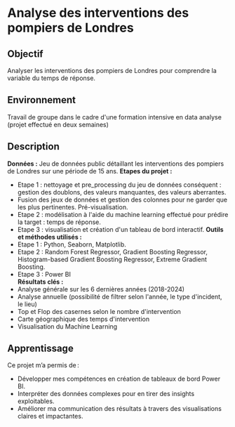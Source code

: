 # Analyse des interventions des pompiers de Londres

## Objectif
Analyser les interventions des pompiers de Londres pour comprendre la variable du temps de réponse.

## Environnement
Travail de groupe dans le cadre d'une formation intensive en data analyse (projet effectué en deux semaines)

## Description
**Données :** Jeu de données public détaillant les interventions des pompiers de Londres sur une période de 15 ans.
**Etapes du projet :** 
- Etape 1 : nettoyage et pre_processing du jeu de données conséquent : gestion des doublons, des valeurs manquantes, des valeurs aberrantes.
- Fusion des jeux de données et gestion des colonnes pour ne garder que les plus pertinentes. Pré-visualisation.
- Etape 2 : modélisation à l'aide du machine learning effectué pour prédire la target : temps de réponse.
- Etape 3 : visualisation et création d'un tableau de bord interactif.
**Outils et méthodes utilisés :**
- Etape 1 : Python, Seaborn, Matplotlib.
- Etape 2 : Random Forest Regressor, Gradient Boosting Regressor, Histogram-based Gradient Boosting Regressor, Extreme Gradient Boosting.
- Etape 3 : Power BI  
**Résultats clés :**
- Analyse générale sur les 6 dernières années (2018-2024)
- Analyse annuelle (possibilité de filtrer selon l'année, le type d'incident, le lieu)
- Top et Flop des casernes selon le nombre d'intervention
- Carte géographique des temps d'intervention
- Visualisation du Machine Learning


## Apprentissage
Ce projet m’a permis de :  
- Développer mes compétences en création de tableaux de bord Power BI.  
- Interpréter des données complexes pour en tirer des insights exploitables.  
- Améliorer ma communication des résultats à travers des visualisations claires et impactantes.  
